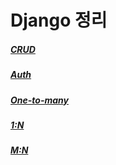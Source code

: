 # Django 정리

##### [CRUD](./class/221010/README.md)

##### [Auth](./class/221013/README2.md)

##### [One-to-many](./class/221018/README.md)

##### [1:N](./class/221019/README2.md)

##### [M:N](./class/221024/README2.md)